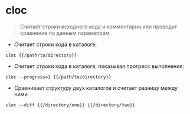 # cloc

> Считает строки исходного кода и комментарии или проводит сравнение по данным параметрам.

- Считает строки кода в каталоге:

`cloc {{/path/to/directory}}`

- Считает строки кода в каталоге, показывая прогресс выполнения:

`cloc --progress=1 {{/path/to/directory}}`

- Сравнивает структуру двух каталогов и считает разницу между ними:

`cloc --diff {{/directory/one}} {{/directory/two}}`
